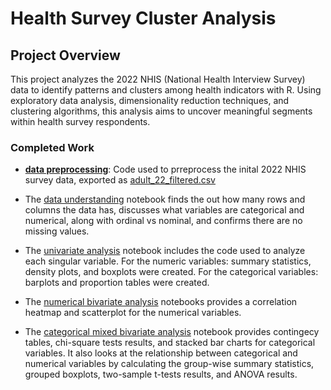 # Health Survey Cluster Analysis

## Project Overview
This project analyzes the 2022 NHIS (National Health Interview Survey) data to identify patterns and clusters among health indicators with R. Using exploratory data analysis, dimensionality reduction techniques, and clustering algorithms, this analysis aims to uncover meaningful segments within health survey respondents.

### Completed Work
* **[data preprocessing](https://github.com/Cstan1987stat/health-survey-cluster-analysis/blob/main/notebooks/data_preprocessing.ipynb)**: Code used to prreprocess the inital 2022 NHIS survey data, exported as [adult_22_filtered.csv](https://github.com/Cstan1987stat/health-survey-cluster-analysis/blob/main/adult22_filtered.csv)


* The [data understanding](https://github.com/Cstan1987stat/health-survey-cluster-analysis/blob/main/notebooks/data_understanding.ipynb) notebook finds the out how many rows and columns the data has, discusses what variables are categorical and numerical, along with ordinal vs nominal, and confirms there are no missing values.
* The [univariate analysis](https://github.com/Cstan1987stat/health-survey-cluster-analysis/blob/main/notebooks/univariate_analysis.ipynb) notebook includes the code used to analyze each singular variable. For the numeric variables: summary statistics, density plots, and boxplots were created. For the categorical variables: barplots and proportion tables were created.
* The [numerical bivariate analysis](https://github.com/Cstan1987stat/health-survey-cluster-analysis/blob/main/notebooks/bivariate_analysis_notebooks/numerical_bivariate_analysis.ipynb) notebooks provides a correlation heatmap and scatterplot for the numerical variables.
* The [categorical mixed bivariate analysis](https://github.com/Cstan1987stat/health-survey-cluster-analysis/blob/main/notebooks/bivariate_analysis_notebooks/categorical_mixed_bivariate_analysis.ipynb) notebook provides contingecy tables, chi-square tests results, and stacked bar charts for categorical variables. It also looks at the relationship between categorical and numerical variables by calculating the group-wise summary statistics, grouped boxplots, two-sample t-tests results, and ANOVA results.
 

